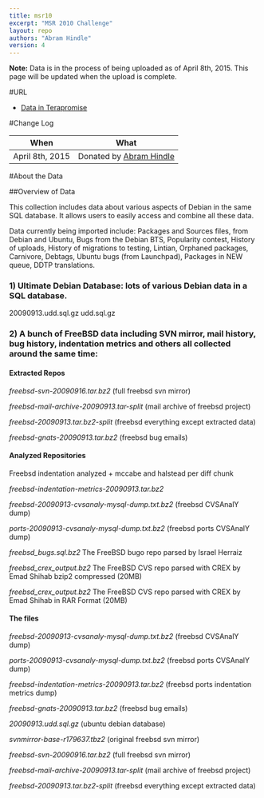 ```yaml
---
title: msr10
excerpt: "MSR 2010 Challenge"
layout: repo
authors: "Abram Hindle"
version: 4
---
```


**Note:** Data is in the process of being uploaded as of April 8th, 2015. This page will be updated when the upload is complete.

#URL

* [Data in Terapromise](https://terapromise.csc.ncsu.edu:8443/!/#repo/view/head/msr/msr10)

#Change Log

When | What
---- | ----
April 8th, 2015 | Donated by [Abram Hindle](/repo/people/data-donors/promise4.html)

#About the Data

##Overview of Data

This collection includes data about various aspects of Debian in the same SQL database. It allows users to easily access and combine all these data.

Data currently being imported include: Packages and Sources files, from Debian and Ubuntu, Bugs from the Debian BTS, Popularity contest, History of uploads, History of migrations to testing, Lintian, Orphaned packages, Carnivore, Debtags, Ubuntu bugs (from Launchpad), Packages in NEW queue, DDTP translations.

### 1) Ultimate Debian Database: lots of various Debian data in a SQL database.
20090913.udd.sql.gz
udd.sql.gz

### 2) A bunch of FreeBSD data including SVN mirror, mail history, bug history, indentation metrics and others all collected around the same time:
#### Extracted Repos

*freebsd-svn-20090916.tar.bz2* (full freebsd svn mirror)

*freebsd-mail-archive-20090913.tar-split* (mail archive of freebsd project)

*freebsd-20090913.tar.bz2-split* (freebsd everything except extracted data)

*freebsd-gnats-20090913.tar.bz2* (freebsd bug emails)

#### Analyzed Repositories

Freebsd indentation analyzed + mccabe and halstead per diff chunk

*freebsd-indentation-metrics-20090913.tar.bz2*

*freebsd-20090913-cvsanaly-mysql-dump.txt.bz2* (freebsd CVSAnalY dump)

*ports-20090913-cvsanaly-mysql-dump.txt.bz2* (freebsd ports CVSAnalY dump)

*freebsd\_bugs.sql.bz2* The FreeBSD bugo repo parsed by Israel Herraiz

*freebsd_crex_output.bz2* The FreeBSD CVS repo parsed with CREX by Emad Shihab bzip2 compressed (20MB)

*freebsd_crex_output.bz2* The FreeBSD CVS repo parsed with CREX by Emad Shihab in RAR Format (20MB)

#### The files

*freebsd-20090913-cvsanaly-mysql-dump.txt.bz2* (freebsd CVSAnalY dump)

*ports-20090913-cvsanaly-mysql-dump.txt.bz2* (freebsd ports CVSAnalY dump)

*freebsd-indentation-metrics-20090913.tar.bz2* (freebsd ports indentation metrics dump)

*freebsd-gnats-20090913.tar.bz2* (freebsd bug emails)

*20090913.udd.sql.gz* (ubuntu debian database)

*svnmirror-base-r179637.tbz2* (original freebsd svn mirror)

*freebsd-svn-20090916.tar.bz2* (full freebsd svn mirror)

*freebsd-mail-archive-20090913.tar-split* (mail archive of freebsd project)

*freebsd-20090913.tar.bz2-split* (freebsd everything except extracted data)
